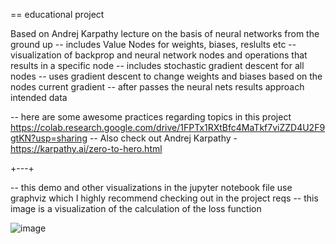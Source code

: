 

== educational project

Based on Andrej Karpathy lecture on the basis of neural networks from the ground up
-- includes Value Nodes for weights, biases, reslults etc
-- visualization of backprop and neural network nodes and operations that results in a specific node
-- includes stochastic gradient descent for all nodes
-- uses gradient descent to change weights and biases based on the nodes current gradient
-- after passes the neural nets results approach intended data

-- here are some awesome practices regarding topics in this project https://colab.research.google.com/drive/1FPTx1RXtBfc4MaTkf7viZZD4U2F9gtKN?usp=sharing
-- Also check out Andrej Karpathy - https://karpathy.ai/zero-to-hero.html

+---+

-- this demo and other visualizations in the jupyter notebook file use graphviz which I highly recommend checking out in the project reqs
-- this image is a visualization of the calculation of the loss function

![image](https://github.com/user-attachments/assets/576a1ebc-f0c4-4dd9-a772-e79a1b5ceac2)
